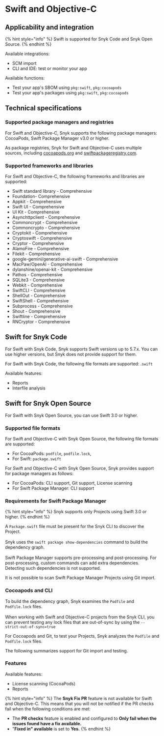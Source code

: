 # Swift and Objective-C

## Applicability and integration

{% hint style="info" %}
Swift is supported for Snyk Code and Snyk Open Source.
{% endhint %}

Available integrations:

* SCM import
* CLI and IDE: test or monitor your app

Available functions:&#x20;

* Test your app's SBOM using `pkg:swift`, `pkg:cocoapods`
* Test your app's packages using `pkg:swift`, `pkg:cocoapods`

## Technical specifications

### Supported package managers and registries

For Swift and Objective-C, Snyk supports the following package managers: CocoaPods, Swift Package Manager v3.0 or higher.

As package registries, Snyk for Swift and Objective-C uses multiple sources, including [cocoapods.org](https://cocoapods.org/) and [swiftpackageregistry.com](https://swiftpackageregistry.com/).

### Supported frameworks and libraries

For Swift and Objective-C, the following frameworks and libraries are supported:&#x20;

* Swift standard library - Comprehensive&#x20;
* Foundation- Comprehensive&#x20;
* Appkit - Comprehensive&#x20;
* Swift UI - Comprehensive&#x20;
* UI Kit - Comprehensive&#x20;
* Asynchttpclient - Comprehensive&#x20;
* Commoncrypt - Comprehensive&#x20;
* Commoncrypto - Comprehensive&#x20;
* Cryptokit - Comprehensive&#x20;
* Cryptoswift - Comprehensive&#x20;
* Cryptor - Comprehensive&#x20;
* AlamoFire - Comprehensive&#x20;
* Filekit - Comprehensive&#x20;
* google-gemini/generative-ai-swift - Comprehensive&#x20;
* MacPaw/OpenAI - Comprehensive&#x20;
* dylanshine/openai-kit - Comprehensive&#x20;
* Pathos - Comprehensive&#x20;
* SQLite3 - Comprehensive&#x20;
* Webkit - Comprehensive&#x20;
* SwiftCLI - Comprehensive&#x20;
* ShellOut - Comprehensive&#x20;
* SwiftShell - Comprehensive&#x20;
* Subprocess - Comprehensive&#x20;
* Shout - Comprehensive
* Swiftline - Comprehensive&#x20;
* RNCryptor - Comprehensive

## Swift for Snyk Code

For Swift with Snyk Code, Snyk supports Swift versions up to 5.7.x. You can use higher versions, but Snyk does not provide support for them.

For Swift with Snyk Code, the following file formats are supported: .`swift`

Available features:

* Reports
* Interfile analysis

## Swift for Snyk Open Source

For Swift with Snyk Open Source, you can use Swift 3.0 or higher.

### Supported file formats

For Swift and Objective-C with Snyk Open Source, the following file formats are supported:

* For CocoaPods: `podfile`, `podfile.lock`,&#x20;
* For Swift: `package.swift`

For Swift and Objective-C with Snyk Open Source, Snyk provides support for package managers as follows:&#x20;

* For CocoaPods: CLI support, Git support, License scanning
* For Swift Package Manager: CLI support

### Requirements for Swift Package Manager

{% hint style="info" %}
Snyk supports only Projects using Swift 3.0 or higher.
{% endhint %}

A `Package.swift` file must be present for the Snyk CLI to discover the Project.\
\
Snyk uses the `swift package show-dependencies` command to build the dependency graph.\
\
Swift Package Manager supports pre-processing and post-processing. For post-processing, custom commands can add extra dependencies. Detecting such dependencies is not supported.

It is not possible to scan Swift Package Manager Projects using Git import.

### Cocoapods and CLI

To build the dependency graph, Snyk examines the `Podfile` and `Podfile.lock` files.\
\
When working with Swift and Objective-C projects from the Snyk CLI, you can prevent testing any lock files that are out-of-sync by using the `--strict-out-of-sync=true`

For Cocoapods and Git, to test your Projects, Snyk analyzes the `Podfile` and `Podfile.lock` files.

The following summarizes support for Git import and testing.

### Features

Available features:

* License scanning (CocoaPods)&#x20;
* Reports

{% hint style="info" %}
The **Snyk Fix PR** feature is not available for Swift and Objective-C. This means that you will not be notified if the PR checks fail when the following conditions are met:

* The **PR checks** feature is enabled and configured to **Only fail when the issues found have a fix available.**
* "**Fixed in" available** is set to **Yes.**
{% endhint %}



